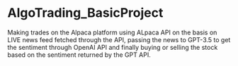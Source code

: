 # AlgoTrading_BasicProject
Making trades on the Alpaca platform using ALpaca API on the basis on LIVE news feed fetched through the API, passing the news to GPT-3.5 to get the sentiment through OpenAI API and finally buying or selling the stock based on the sentiment returned by the GPT API.

